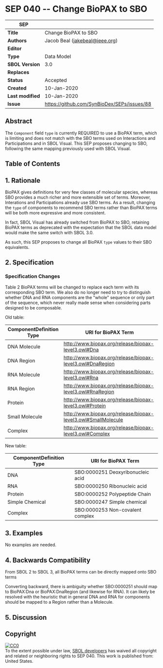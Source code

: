 # SEP 040 -- Change BioPAX to SBO

SEP                     | <leave empty>
----------------------|--------------
**Title**                | Change BioPAX to SBO
**Authors**           | Jacob Beal (jakebeal@ieee.org)
**Editor**            | <leave empty>
**Type**               | Data Model
**SBOL Version** | 3.0
**Replaces**        |
**Status**             | Accepted
**Created**          | 10-Jan-2020
**Last modified**  | 10-Jan-2020
**Issue**          | https://github.com/SynBioDex/SEPs/issues/88


## Abstract

The `Component` field `type` is currently REQUIRED to use a BioPAX term, which is limiting and does not match with the SBO terms used on Interactions and Participations and in SBOL Visual. This SEP proposes changing to SBO, following the same mapping previously used with SBOL Visual.

## Table of Contents  <remove TOC if SEP is rather short>

## 1. Rationale <a name="rationale"></a>

BioPAX gives definitions for very few classes of molecular species, whereas SBO provides a much richer and more extensible set of terms. Moreover, Interations and Participations already use SBO terms.  As a result, changing the `type` of components to recommend SBO terms rather than BioPAX terms will be both more expressive and more consistent.

In fact, SBOL Visual has already switched from BioPAX to SBO, retaining BioPAX terms as deprecated with the expectation that the SBOL data model would make the same switch with SBOL 3.0.

As such, this SEP proposes to change all BioPAX `type` values to their SBO equivalents.

## 2. Specification <a name="specification"></a>

### Specification Changes

Table 2 BioPAX terms will be changed to replace each term with its corresponding SBO term. We also do no longer need to try to distinguish whether DNA and RNA components are the "whole" sequence or only part of the sequence, which never really made sense when considering parts designed to be composable.

Old table:

>
ComponentDefinition Type | URI for BioPAX Term
----------------------|--------------
DNA Molecule	| http://www.biopax.org/release/biopax-level3.owl#Dna
DNA Region 	| http://www.biopax.org/release/biopax-level3.owl#DnaRegion
RNA Molecule	| http://www.biopax.org/release/biopax-level3.owl#Rna
RNA Region 	| http://www.biopax.org/release/biopax-level3.owl#RnaRegion
Protein		| http://www.biopax.org/release/biopax-level3.owl#Protein
Small Molecule	| http://www.biopax.org/release/biopax-level3.owl#SmallMolecule
Complex		| http://www.biopax.org/release/biopax-level3.owl#Complex

New table:

>
ComponentDefinition Type | URI for BioPAX Term
----------------------|--------------
DNA 			| SBO:0000251 Deoxyribonucleic acid
RNA 			| SBO:0000250 Ribonucleic acid
Protein		| SBO:0000252 Polypeptide Chain
Simple Chemical	| SBO:0000247 Simple chemical
Complex		| SBO:0000253 Non-covalent complex

## 3. Examples <a name='example'></a>

No examples are needed.

## 4. Backwards Compatibility <a name='compatibility'></a>

From SBOL 2 to SBOL 3, all BioPAX terms can be directly mapped onto SBO terms

Converting backward, there is ambiguity whether SBO:0000251 should map to BioPAX:Dna or BioPAX:DnaRegion (and likewise for RNA). It can likely be resolved with the heuristic that in general DNA and RNA for components should be mapped to a Region rather than a Molecule.

## 5. Discussion <a name='discussion'></a>



## Copyright <a name='copyright'></a>

<p xmlns:dct="http://purl.org/dc/terms/" xmlns:vcard="http://www.w3.org/2001/vcard-rdf/3.0#">
  <a rel="license"
     href="http://creativecommons.org/publicdomain/zero/1.0/">
    <img src="http://i.creativecommons.org/p/zero/1.0/88x31.png" style="border-style: none;" alt="CC0" />
  </a>
  <br />
  To the extent possible under law,
  <a rel="dct:publisher"
     href="sbolstandard.org">
    <span property="dct:title">SBOL developers</span></a>
  has waived all copyright and related or neighboring rights to
  <span property="dct:title">SEP 040</span>.
This work is published from:
<span property="vcard:Country" datatype="dct:ISO3166"
      content="US" about="sbolstandard.org">
  United States</span>.
</p>
